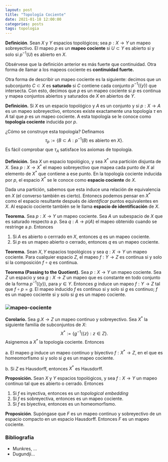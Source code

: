 ```yaml
---
layout: post
title: "Topología Cociente"
date: 2021-01-18 12:00:00
categories: posts
tags: topologia
---
```


**Definición**. Sean $X$ y $Y$ espacios topológicos; sea $p: X \rightarrow Y$ un mapeo sobreyectivo. El mapeo $p$ es un **mapeo cociente** si  $U \subset Y$ es abierto si y solo si $p^{-1}(U)$ es abierto en $X$. 

Obsérvese que la definición anterior es más fuerte que continuidad. Otra forma de llamar a los mapeos cociente es **continuidad fuerte.**

Otra forma de describir un mapeo cociente es la siguiente: decimos que un subconjunto $C \subset X$ es **saturado** si $C$ contiene cada conjunto $p^{-1}(\{y\})$ que intersecta. Con esto, decimos que $p$ es un mapeo cociente si $p$ es continua y mapea conjuntos abiertos y saturados de $X$ en abiertos de $Y$.

**Definición.** Si $X$ es un espacio topológico y $A$ es un conjunto y si $p: X \rightarrow A$ es un mapeo sobreyectivo, entonces existe exactamente una topología $\tau$ en $A$ tal que $p$ es un mapeo cociente. A esta topología se le conoce como **topología cociente** inducida por $p$.

¿Cómo se construye esta topología? Definamos 
$$
\tau_p:= \{B \subset A: p^{-1}(B) \text{ es abierto en } X \}.
$$
Es fácil comprobar que $\tau_A$ satisface los axiomas de topología. 

**Definición.** Sea $X$ un espacio topológico, y sea $X^*$ una partición disjunta de $X$. Sea $p: X \rightarrow X^\ast$ el mapeo sobreyectivo que mapea cada punto de $X$ al elemento de $X^\ast$ que contiene a ese punto. En la topología cociente inducida por $p$, el espacio $X^\ast$ se le conoce como **espacio cociente** de $X$.

Dada una partición, sabemos que esta induce una relación de equivalencia en $X$ (el converso también es cierto). Entonecs podemos pensar en $X^\ast$ como el espacio resultante después de *identificar* puntos equivalentes en $X$. Al espacio cociente también se le llama **espacio de identificación** de $X$.

**Teorema.** Sea $p: X \rightarrow Y$ un mapeo cociente. Sea $A$ un subespacio de $X$ que es saturado respecto a $p$. Sea $q: A \rightarrow p(A)$ el mapeo obtenido cuando se restringe a $p$. Entonces

1. Si $A$ es abierto o cerrrado en $X$, entonces $q$ es un mapeo cociente.
2. Si $p$ es un mapeo abierto o cerrado, entonces $q$ es un mapeo cociente.



**Teorema.** Sean $X, Y$ espacios topológicos y sea $q: X \rightarrow Y$ un mapeo cociente. Para cualquier espacio $Z$, el mapeo $f: Y \rightarrow Z$ es continua si y solo si la composición $f \circ q$ es continua.







**Teorema (Passing to the Quotient).** Sea $p: X \rightarrow Y$ un mapeo cociente. Sea $Z$ un espacio y sea $g: X \rightarrow Z$ un mapeo que es constante en todo conjunto de la forma $p^{-1}(\{y\})$, para $y\in Y$. Entonces $g$ induce un mapeo $f: Y \rightarrow Z$ tal que $f \circ p = g$. El mapeo inducido $f$ es continuo si y solo si $g$ es continuo; $f$ es un mapeo cociente si y solo si $g$ es un mapeo cociente. 

### ![mapeo-cociente](/blog/assets/images/mapeo-cociente.png)



**Corolario.** Sea $g. X \rightarrow Z$ un mapeo continuo y sobreyectivo. Sea $X^\ast$ la siguiente familia de subconjuntos de $X$:
$$
X^\ast := \{g^{-1}(\{z\}: z \in Z\}.
$$
Asignemos a $X^\ast$ la topología cociente. Entonces

a. El mapeo $g$ induce un mapeo continuo y biyectivo $f: X^\ast \rightarrow Z$, en el que es homeomorfismo si y solo si $g$ es un mapeo cociente.

b. Si $Z$ es Hausdorff, entonces $X^\ast$ es Hausdorff. 

**Proposición.** Sean $X$ y $Y$ espacios topológicos, y sea $f: X \rightarrow Y$ un mapeo continuo tal que  es abierto o cerrado. Entonces

1. Si $f$ es inyectiva, entonces es un *topological embedding*
2. Si $f$ es sobreyectiva, entonces es un mapeo cociente.
3. Si $f$ es biyectiva, entonces es un homeomorfismo.

**Proposición**. Supóngase que $F$ es un mapeo continuo y sobreyectivo de un espacio compacto en un espacio Hausdorff. Entonces $F$ es un mapeo cociente.







### Bibliografía

- Munkres, ...
- Dugundji...